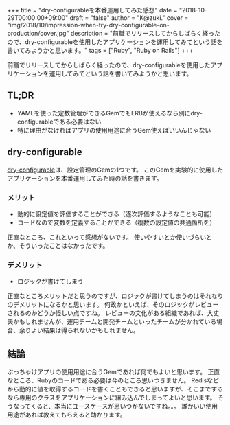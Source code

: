 +++
title = "dry-configurableを本番運用してみた感想"
date = "2018-10-29T00:00:00+09:00"
draft = "false"
author = "K@zuki."
cover = "img/2018/10/impression-when-try-dry-configurable-on-production/cover.jpg"
description = "前職でリリースしてからしばらく経ったので、dry-configurableを使用したアプリケーションを運用してみてという話を書いてみようかと思います。"
tags = ["Ruby", "Ruby on Rails"]
+++

前職でリリースしてからしばらく経ったので、dry-configurableを使用したアプリケーションを運用してみてという話を書いてみようかと思います。

## TL;DR
* YAMLを使った定数管理ができるGemでもERBが使えるなら別にdry-configurableである必要はない
* 特に理由がなければアプリの使用用途に合うGem使えばいいんじゃない

## dry-configurable
[dry-configurable](https://github.com/dry-rb/dry-configurable)は、設定管理のGemの1つです。
このGemを実験的に使用したアプリケーションを本番運用してみた時の話を書きます。

### メリット
* 動的に設定値を評価することができる（逐次評価するようなことも可能）
* コードなので変数を定義することができる（複数の設定値の共通箇所を）

正直なところ、これといって感想がないです。
使いやすいとか使いづらいとか、そういったことはなかったです。

### デメリット
* ロジックが書けてしまう

正直なところメリットだと思うのですが、ロジックが書けてしまうのはそれなりのデメリットになるかと思います。
何故かといえば、そのロジックがレビューされるのかどうか怪しい点ですね。
レビューの文化がある組織であれば、大丈夫かもしれませんが、運用チームと開発チームといったチームが分かれている場合、余りよい結果は得られないかもしれません。

## 結論
ぶっちゃけアプリの使用用途に合うGemであれば何でもよいと思います。
正直なところ、Rubyのコードである必要は今のところ思いつきません。
Redisなどから動的に値を取得するコードを書くこともできると思いますが、そこまでするなら専用のクラスをアプリケーションに組み込んでしまってよいと思います。
そうなってくると、本当にユースケースが思いつかないですね。。。
誰かいい使用用途があれば教えてもらえると助かります。
